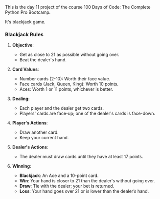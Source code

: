 This is the day 11 project of the course 100 Days of Code: The Complete Python Pro Bootcamp.

It's blackjack game.

### Blackjack Rules 

1. **Objective**:
   - Get as close to 21 as possible without going over.
   - Beat the dealer's hand.

2. **Card Values**:
   - Number cards (2-10): Worth their face value.
   - Face cards (Jack, Queen, King): Worth 10 points.
   - Aces: Worth 1 or 11 points, whichever is better.

3. **Dealing**:
   - Each player and the dealer get two cards.
   - Players' cards are face-up; one of the dealer's cards is face-down.

4. **Player's Actions**:
   - Draw another card.
   - Keep your current hand.
  
5. **Dealer's Actions**:
   - The dealer must draw cards until they have at least 17 points.

6. **Winning**:
   - **Blackjack**: An Ace and a 10-point card.
   - **Win**: Your hand is closer to 21 than the dealer's without going over.
   - **Draw**: Tie with the dealer; your bet is returned.
   - **Loss**: Your hand goes over 21 or is lower than the dealer’s hand.
